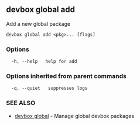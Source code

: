 ## devbox global add

Add a new global package

```
devbox global add <pkg>... [flags]
```

### Options

```
  -h, --help   help for add
```

### Options inherited from parent commands

```
  -q, --quiet   suppresses logs
```

### SEE ALSO

* [devbox global](devbox_global.md)	 - Manage global devbox packages

